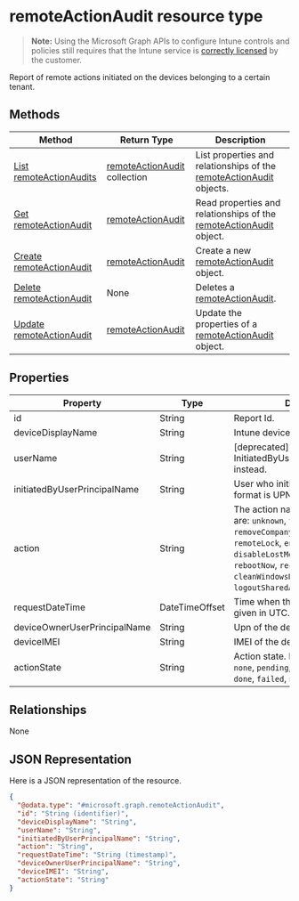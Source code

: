 ﻿# remoteActionAudit resource type

> **Note:** Using the Microsoft Graph APIs to configure Intune controls and policies still requires that the Intune service is [correctly licensed](https://go.microsoft.com/fwlink/?linkid=839381) by the customer.

Report of remote actions initiated on the devices belonging to a certain tenant.
## Methods
|Method|Return Type|Description|
|---|---|---|
|[List remoteActionAudits](../api/intune_devicefe_remoteactionaudit_list.md)|[remoteActionAudit](../resources/intune_devicefe_remoteactionaudit.md) collection|List properties and relationships of the [remoteActionAudit](../resources/intune_devicefe_remoteactionaudit.md) objects.|
|[Get remoteActionAudit](../api/intune_devicefe_remoteactionaudit_get.md)|[remoteActionAudit](../resources/intune_devicefe_remoteactionaudit.md)|Read properties and relationships of the [remoteActionAudit](../resources/intune_devicefe_remoteactionaudit.md) object.|
|[Create remoteActionAudit](../api/intune_devicefe_remoteactionaudit_create.md)|[remoteActionAudit](../resources/intune_devicefe_remoteactionaudit.md)|Create a new [remoteActionAudit](../resources/intune_devicefe_remoteactionaudit.md) object.|
|[Delete remoteActionAudit](../api/intune_devicefe_remoteactionaudit_delete.md)|None|Deletes a [remoteActionAudit](../resources/intune_devicefe_remoteactionaudit.md).|
|[Update remoteActionAudit](../api/intune_devicefe_remoteactionaudit_update.md)|[remoteActionAudit](../resources/intune_devicefe_remoteactionaudit.md)|Update the properties of a [remoteActionAudit](../resources/intune_devicefe_remoteactionaudit.md) object.|

## Properties
|Property|Type|Description|
|---|---|---|
|id|String|Report Id.|
|deviceDisplayName|String|Intune device name.|
|userName|String|\[deprecated\] Please use InitiatedByUserPrincipalName instead.|
|initiatedByUserPrincipalName|String|User who initiated the device action, format is UPN.|
|action|String|The action name. Possible values are: `unknown`, `factoryReset`, `removeCompanyData`, `resetPasscode`, `remoteLock`, `enableLostMode`, `disableLostMode`, `locateDevice`, `rebootNow`, `recoverPasscode`, `cleanWindowsDevice`, `logoutSharedAppleDeviceActiveUser`.|
|requestDateTime|DateTimeOffset|Time when the action was issued, given in UTC.|
|deviceOwnerUserPrincipalName|String|Upn of the device owner.|
|deviceIMEI|String|IMEI of the device.|
|actionState|String|Action state. Possible values are: `none`, `pending`, `canceled`, `active`, `done`, `failed`, `notSupported`.|

## Relationships
None
## JSON Representation
Here is a JSON representation of the resource.
<!-- {
  "blockType": "resource",
  "keyProperty": "id",
  "@odata.type": "microsoft.graph.remoteActionAudit"
}
-->
```json
{
  "@odata.type": "#microsoft.graph.remoteActionAudit",
  "id": "String (identifier)",
  "deviceDisplayName": "String",
  "userName": "String",
  "initiatedByUserPrincipalName": "String",
  "action": "String",
  "requestDateTime": "String (timestamp)",
  "deviceOwnerUserPrincipalName": "String",
  "deviceIMEI": "String",
  "actionState": "String"
}
```




